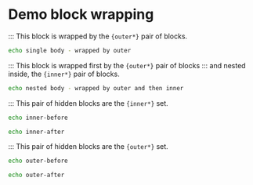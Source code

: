 # Demo block wrapping

::: This block is wrapped by the `{outer*}` pair of blocks.

```bash :single +{outer}
echo single body - wrapped by outer
```

::: This block is wrapped first by the `{outer*}` pair of blocks
::: and nested inside, the `{inner*}` pair of blocks.

```bash :nested +{outer} +{inner}
echo nested body - wrapped by outer and then inner
```

::: This pair of hidden blocks are the `{inner*}` set.
```bash :{inner}
echo inner-before
```

```bash :{inner-after}
echo inner-after
```

::: This pair of hidden blocks are the `{outer*}` set.

```bash :{outer}
echo outer-before
```

```bash :{outer-after}
echo outer-after
```
